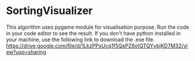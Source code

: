 # SortingVisualizer
This algorithm uses pygame module for visualisation purpose.
Run the code in your code editor to see the result.
If you don't have python installed in your machine, use the following link to download the .exe file.
https://drive.google.com/file/d/1LkzPPxUcq1f5QePZ6oIQTQYybjKD7M32/view?usp=sharing

